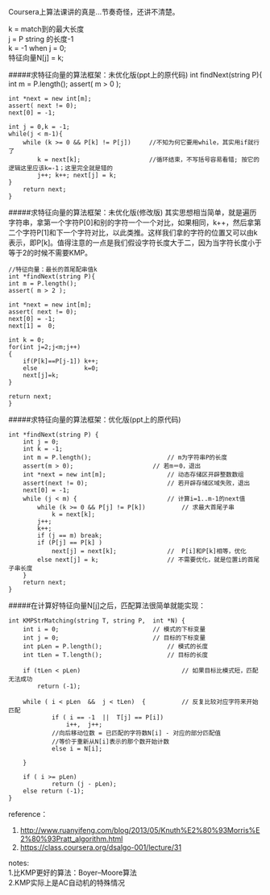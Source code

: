 Coursera上算法课讲的真是...节奏奇怪，还讲不清楚。

k = match到的最大长度  
j = P string 的长度-1  
k = -1 when j = 0;  
特征向量N[j] = k;  

#####求特征向量的算法框架：未优化版(ppt上的原代码)
    int findNext(string P){
    int m = P.length();
    assert( m > 0 );
    
    int *next = new int[m];
    assert( next != 0);
    next[0] = -1; 
    
    int j = 0,k = -1;
    while(j < m-1){
        while (k >= 0 && P[k] != P[j])     //不知为何它要用while，其实用if就行了
            k = next[k];                   //循环结束，不写括号容易看错; 按它的逻辑这里应该k=-1；这里完全就是错的
            j++; k++; next[j] = k;
    }
        return next;
    }
    
#####求特征向量的算法框架：未优化版(修改版)
其实思想相当简单，就是遍历字符串，拿第一个字符P[0]和别的字符一个一个对比，如果相同，k++，然后拿第二个字符P[1]和下一个字符对比，以此类推。这样我们拿的字符的位置又可以由k表示，即P[k]。值得注意的一点是我们假设字符长度大于二，因为当字符长度小于等于2的时候不需要KMP。

    //特征向量：最长的首尾配串值k
    int *findNext(string P){
    int m = P.length();
    assert( m > 2 );
    
    int *next = new int[m];
    assert( next != 0);
    next[0] = -1;
    next[1] =  0; 
    
    int k = 0;
    for(int j=2;j<m;j++)
    {
    	if(P[k]==P[j-1]) k++;
    	else             k=0;
    	next[j]=k;
    }
    
    return next;
    }
    
#####求特征向量的算法框架：优化版(ppt上的原代码)

    int *findNext(string P) {
    	int j = 0; 
        int k = -1; 
        int m = P.length();    					// m为字符串P的长度
      	assert(m > 0);     					// 若m＝0，退出
      	int *next = new int[m];  				// 动态存储区开辟整数数组
        assert(next != 0);   					// 若开辟存储区域失败，退出
      	next[0] = -1;
        while (j < m) { 						// 计算i=1..m-1的next值
    		while (k >= 0 && P[j] != P[k])  		// 求最大首尾子串
    			k = next[k];		
            j++;
    		k++;
    		if (j == m) break;
    		if (P[j] == P[k] ) 				
    			next[j] = next[k];				//  P[i]和P[k]相等，优化
    		else next[j] = k;					// 不需要优化，就是位置i的首尾子串长度
        }
        return next;
    }
    
#####在计算好特征向量N[j]之后，匹配算法很简单就能实现：

    int KMPStrMatching(string T, string P,  int *N) {
        int i = 0;							// 模式的下标变量
        int j = 0;							// 目标的下标变量
        int pLen = P.length();             		// 模式的长度
        int tLen = T.length();					// 目标的长度
    
        if (tLen < pLen) 				    		// 如果目标比模式短，匹配无法成功
            return (-1);
    
        while ( i < pLen  &&  j < tLen)  {  		// 反复比较对应字符来开始匹配
           		if ( i == -1  ||  T[j] == P[i]) 
        			i++,  j++;
    			//向后移动位数 = 已匹配的字符数N[i] - 对应的部分匹配值
    			//等价于重新从N[i]表示的那个数开始计数
        		else i = N[i];	
    
        }
    
        if ( i >= pLen)
        		return (j - pLen);
        else return (-1);
    }
    


reference：  
1. http://www.ruanyifeng.com/blog/2013/05/Knuth%E2%80%93Morris%E2%80%93Pratt_algorithm.html  
2. https://class.coursera.org/dsalgo-001/lecture/31  

notes:  
1.比KMP更好的算法：Boyer–Moore算法  
2.KMP实际上是AC自动机的特殊情况  

